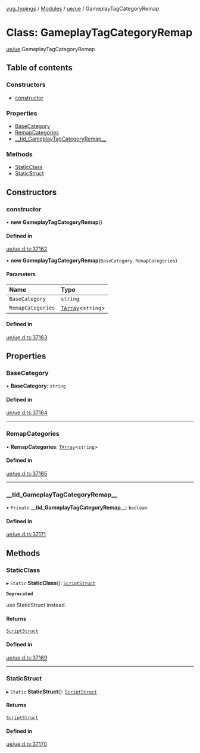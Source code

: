 [yug_typings](../README.md) / [Modules](../modules.md) / [ue/ue](../modules/ue_ue.md) / GameplayTagCategoryRemap

# Class: GameplayTagCategoryRemap

[ue/ue](../modules/ue_ue.md).GameplayTagCategoryRemap

## Table of contents

### Constructors

- [constructor](ue_ue.GameplayTagCategoryRemap.md#constructor)

### Properties

- [BaseCategory](ue_ue.GameplayTagCategoryRemap.md#basecategory)
- [RemapCategories](ue_ue.GameplayTagCategoryRemap.md#remapcategories)
- [\_\_tid\_GameplayTagCategoryRemap\_\_](ue_ue.GameplayTagCategoryRemap.md#__tid_gameplaytagcategoryremap__)

### Methods

- [StaticClass](ue_ue.GameplayTagCategoryRemap.md#staticclass)
- [StaticStruct](ue_ue.GameplayTagCategoryRemap.md#staticstruct)

## Constructors

### constructor

• **new GameplayTagCategoryRemap**()

#### Defined in

[ue/ue.d.ts:37162](https://github.com/YugMetaverse/yug_typings/blob/b7d9b19/ue/ue.d.ts#L37162)

• **new GameplayTagCategoryRemap**(`BaseCategory`, `RemapCategories`)

#### Parameters

| Name | Type |
| :------ | :------ |
| `BaseCategory` | `string` |
| `RemapCategories` | [`TArray`](../interfaces/ue_puerts.TArray.md)<`string`\> |

#### Defined in

[ue/ue.d.ts:37163](https://github.com/YugMetaverse/yug_typings/blob/b7d9b19/ue/ue.d.ts#L37163)

## Properties

### BaseCategory

• **BaseCategory**: `string`

#### Defined in

[ue/ue.d.ts:37164](https://github.com/YugMetaverse/yug_typings/blob/b7d9b19/ue/ue.d.ts#L37164)

___

### RemapCategories

• **RemapCategories**: [`TArray`](../interfaces/ue_puerts.TArray.md)<`string`\>

#### Defined in

[ue/ue.d.ts:37165](https://github.com/YugMetaverse/yug_typings/blob/b7d9b19/ue/ue.d.ts#L37165)

___

### \_\_tid\_GameplayTagCategoryRemap\_\_

• `Private` **\_\_tid\_GameplayTagCategoryRemap\_\_**: `boolean`

#### Defined in

[ue/ue.d.ts:37171](https://github.com/YugMetaverse/yug_typings/blob/b7d9b19/ue/ue.d.ts#L37171)

## Methods

### StaticClass

▸ `Static` **StaticClass**(): [`ScriptStruct`](ue_ue.ScriptStruct.md)

**`Deprecated`**

use StaticStruct instead.

#### Returns

[`ScriptStruct`](ue_ue.ScriptStruct.md)

#### Defined in

[ue/ue.d.ts:37169](https://github.com/YugMetaverse/yug_typings/blob/b7d9b19/ue/ue.d.ts#L37169)

___

### StaticStruct

▸ `Static` **StaticStruct**(): [`ScriptStruct`](ue_ue.ScriptStruct.md)

#### Returns

[`ScriptStruct`](ue_ue.ScriptStruct.md)

#### Defined in

[ue/ue.d.ts:37170](https://github.com/YugMetaverse/yug_typings/blob/b7d9b19/ue/ue.d.ts#L37170)
